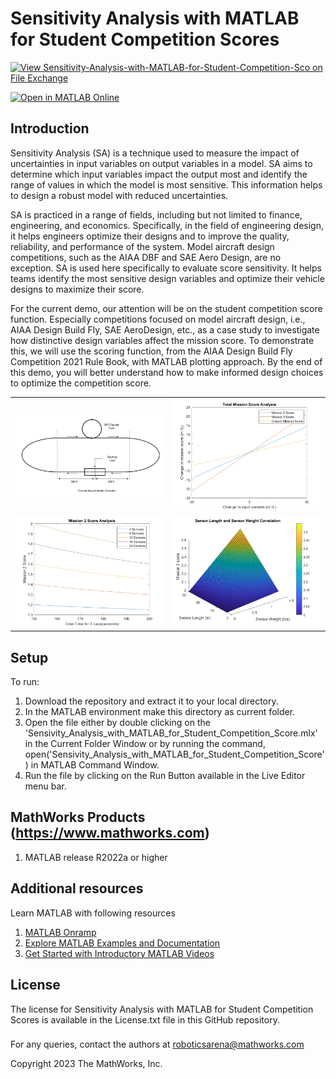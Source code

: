 # Sensitivity Analysis with MATLAB for Student Competition Scores


[![View Sensitivity-Analysis-with-MATLAB-for-Student-Competition-Sco on File Exchange](https://www.mathworks.com/matlabcentral/images/matlab-file-exchange.svg)](https://in.mathworks.com/matlabcentral/fileexchange/136384-sensitivity-analysis-with-matlab-for-student-competition-sco)

[![Open in MATLAB Online](https://www.mathworks.com/images/responsive/global/open-in-matlab-online.svg)](https://matlab.mathworks.com/open/github/v1?repo=khush1008/sensitivity-analysis-with-matlab-for-student-competition-score)
<!-- Add this icon to the README if this repo also appears on File Exchange via the "Connect to GitHub" feature --> 



## Introduction

Sensitivity Analysis (SA) is a technique used to measure the impact of uncertainties in input variables on output variables in a model. SA aims to determine which input variables impact the output most and identify the range of values in which the model is most sensitive. This information helps to design a robust model with reduced uncertainties. 

SA is practiced in a range of fields, including but not limited to finance, engineering, and economics. Specifically, in the field of engineering design, it helps engineers optimize their designs and to improve the quality, reliability, and performance of the system. Model aircraft design competitions, such as the AIAA DBF and SAE Aero Design, are no exception. SA is used here specifically to evaluate score sensitivity. It helps teams identify the most sensitive design variables and optimize their vehicle designs to maximize their score.

For the current demo, our attention will be on the student competition score function. Especially competitions focused on model aircraft design, i.e., AIAA Design Build Fly, SAE AeroDesign, etc., as a case study to investigate how distinctive design variables affect the mission score. To demonstrate this, we will use the scoring function, from the AIAA Design Build Fly Competition 2021 Rule Book, with MATLAB plotting approach. By the end of this demo, you will better understand how to make informed design choices to optimize the competition score.


<table>
<tr>
<td> <img src="images/Course_Layout.png" alt="Course Layout" style="width: 250px;"/> </td>
<td> <img src="images/Total_Mission_Score_Analysis.png" alt="Total Mission Score Analysis" style="width: 250px;"/> </td>
</tr>
<tr>
<td> <img src="images/Mission_2_Score_Analysis.png" alt="Mission-2 Score Analysis" style="width: 250px;"/> </td>
<td> <img src="images/Mission_3_SensorLength_and_SensorWeight.png" alt="Mission 3: Sensor Length vs Sensor Weight" style="width: 250px;"/> </td>
</tr>
</table>




<!--- If your project includes a visualation or any images or an App please include a screenshot in this README --->

## Setup
To run: 
1. Download the repository and extract it to your local directory. 
2. In the MATLAB environment make this directory as current folder. 
3. Open the file either by double clicking on the  'Sensivity_Analysis_with_MATLAB_for_Student_Competition_Score.mlx' in the Current Folder Window or by running  the command, open('Sensivity_Analysis_with_MATLAB_for_Student_Competition_Score')  in MATLAB Command Window.
4. Run the file by clicking on the Run Button available in the Live Editor menu bar. 


## MathWorks Products (https://www.mathworks.com)
<!--- Make sure you have a License.txt within your Repo --->
1. MATLAB release R2022a or higher


## Additional resources
Learn MATLAB with following resources
1. [MATLAB Onramp](https://matlabacademy.mathworks.com/details/matlab-onramp/gettingstarted)
2. [Explore MATLAB Examples and Documentation](https://in.mathworks.com/help/matlab/getting-started-with-matlab.html)
3. [Get Started with Introductory MATLAB Videos](https://in.mathworks.com/videos.html#matlabgetstarted)

## License
<!--- Make sure you have a License.txt within your Repo --->

The license for Sensitivity Analysis with MATLAB for Student Competition Scores is available in the License.txt file in this GitHub repository.






### 


For any queries, contact the authors at roboticsarena@mathworks.com
<!--- Make sure you have a License.txt within your Repo --->




<!--- Make sure you have a License.txt within your Repo --->
Copyright 2023 The MathWorks, Inc.



